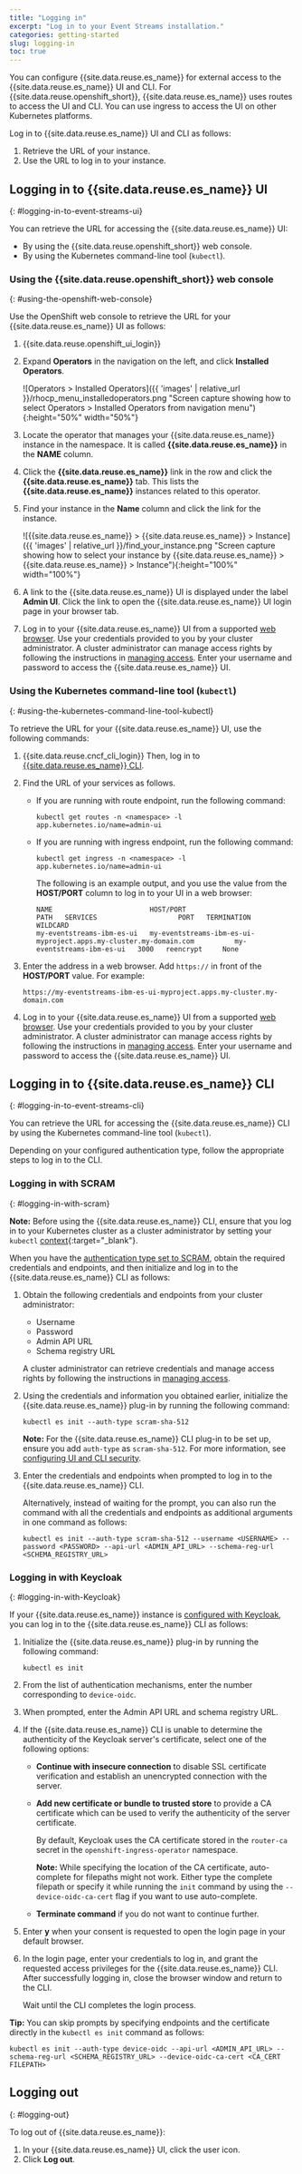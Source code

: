 ```yaml
---
title: "Logging in"
excerpt: "Log in to your Event Streams installation."
categories: getting-started
slug: logging-in
toc: true
---
```


You can configure {{site.data.reuse.es_name}} for external access to the {{site.data.reuse.es_name}} UI and CLI. For {{site.data.reuse.openshift_short}}, {{site.data.reuse.es_name}} uses routes to access the UI and CLI. You can use ingress to access the UI on other Kubernetes platforms.

Log in to {{site.data.reuse.es_name}} UI and CLI as follows:

1. Retrieve the URL of your instance.
2. Use the URL to log in to your instance.

## Logging in to {{site.data.reuse.es_name}} UI
{: #logging-in-to-event-streams-ui}

You can retrieve the URL for accessing the {{site.data.reuse.es_name}} UI:

- By using the {{site.data.reuse.openshift_short}} web console.
- By using the Kubernetes command-line tool (`kubectl`).

### Using the {{site.data.reuse.openshift_short}} web console
{: #using-the-openshift-web-console}

Use the OpenShift web console to retrieve the URL for your {{site.data.reuse.es_name}} UI as follows:

1. {{site.data.reuse.openshift_ui_login}}
2. Expand **Operators** in the navigation on the left, and click **Installed Operators**.

   ![Operators > Installed Operators]({{ 'images' | relative_url }}/rhocp_menu_installedoperators.png "Screen capture showing how to select Operators > Installed Operators from navigation menu"){:height="50%" width="50%"}
3. Locate the operator that manages your {{site.data.reuse.es_name}} instance in the namespace. It is called **{{site.data.reuse.es_name}}** in the **NAME** column.
4. Click the **{{site.data.reuse.es_name}}** link in the row and click the **{{site.data.reuse.es_name}}** tab. This lists the **{{site.data.reuse.es_name}}** instances related to this operator.
5. Find your instance in the **Name** column and click the link for the instance.

   ![{{site.data.reuse.es_name}} > {{site.data.reuse.es_name}} > Instance]({{ 'images' | relative_url }}/find_your_instance.png "Screen capture showing how to select your instance by {{site.data.reuse.es_name}} > {{site.data.reuse.es_name}} > Instance"){:height="100%" width="100%"}
6. A link to the {{site.data.reuse.es_name}} UI is displayed under the label **Admin UI**. Click the link to open the {{site.data.reuse.es_name}} UI login page in your browser tab.
7. Log in to your {{site.data.reuse.es_name}} UI from a supported [web browser](../../installing/prerequisites/#ibm-event-streams-ui). Use your credentials provided to you by your cluster administrator.
   A cluster administrator can manage access rights by following the instructions in [managing access](../../security/managing-access/#accessing-the-event-streams-ui-and-cli).
   Enter your username and password to access the {{site.data.reuse.es_name}} UI.

### Using the Kubernetes command-line tool (`kubectl`)
{: #using-the-kubernetes-command-line-tool-kubectl}

To retrieve the URL for your {{site.data.reuse.es_name}} UI, use the following commands:

1. {{site.data.reuse.cncf_cli_login}} Then, log in to [{{site.data.reuse.es_name}} CLI](../../getting-started/logging-in/#logging-in-to-event-streams-cli).
2. Find the URL of your services as follows.
   - If you are running with route endpoint, run the following command:

     ```shell
     kubectl get routes -n <namespace> -l app.kubernetes.io/name=admin-ui
     ```

   - If you are running with ingress endpoint, run the following command:

     ```shell
     kubectl get ingress -n <namespace> -l app.kubernetes.io/name=admin-ui
     ```

     The following is an example output, and you use the value from the **HOST/PORT** column to log in to your UI in a web browser:

     ```shell
     NAME                        HOST/PORT                                                           PATH   SERVICES                    PORT   TERMINATION   WILDCARD
     my-eventstreams-ibm-es-ui   my-eventstreams-ibm-es-ui-myproject.apps.my-cluster.my-domain.com          my-eventstreams-ibm-es-ui   3000   reencrypt     None
     ```

3. Enter the address in a web browser. Add `https://` in front of the **HOST/PORT** value. For example:

   ```shell
   https://my-eventstreams-ibm-es-ui-myproject.apps.my-cluster.my-domain.com
   ```

4. Log in to your {{site.data.reuse.es_name}} UI from a supported [web browser](../../installing/prerequisites/#ibm-event-streams-ui). Use your credentials provided to you by your cluster administrator. A cluster administrator can manage access rights by following the instructions in [managing access](../../security/managing-access/#accessing-the-event-streams-ui-and-cli). Enter your username and password to access the {{site.data.reuse.es_name}} UI.


## Logging in to {{site.data.reuse.es_name}} CLI
{: #logging-in-to-event-streams-cli}

You can retrieve the URL for accessing the {{site.data.reuse.es_name}} CLI by using the Kubernetes command-line tool (`kubectl`).

Depending on your configured authentication type, follow the appropriate steps to log in to the CLI.

### Logging in with SCRAM
{: #logging-in-with-scram}

**Note:** Before using the {{site.data.reuse.es_name}} CLI, ensure that you log in to your Kubernetes cluster as a cluster administrator by setting your `kubectl` [context](https://kubernetes.io/docs/tasks/access-application-cluster/configure-access-multiple-clusters/){:target="_blank"}.

When you have the [authentication type set to SCRAM](../../installing/configuring/#configuring-ui-and-cli-security), obtain the required credentials and endpoints, and then initialize and log in to the {{site.data.reuse.es_name}} CLI as follows:

1. Obtain the following credentials and endpoints from your cluster administrator:
   - Username
   - Password
   - Admin API URL
   - Schema registry URL

   A cluster administrator can retrieve credentials and manage access rights by following the instructions in [managing access](../../security/managing-access/#managing-access-to-kafka-resources).

2. Using the credentials and information you obtained earlier, initialize the {{site.data.reuse.es_name}} plug-in by running the following command:

   ```shell
   kubectl es init --auth-type scram-sha-512
   ```

   **Note:** For the {{site.data.reuse.es_name}} CLI plug-in to be set up, ensure you add `auth-type` as `scram-sha-512`. For more information, see [configuring UI and CLI security](../../installing/configuring/#configuring-ui-and-cli-security).

3. Enter the credentials and endpoints when prompted to log in to the {{site.data.reuse.es_name}} CLI.

   Alternatively, instead of waiting for the prompt, you can also run the command with all the credentials and endpoints as additional arguments in one command as follows:

   ```shell
   kubectl es init --auth-type scram-sha-512 --username <USERNAME> --password <PASSWORD> --api-url <ADMIN_API_URL> --schema-reg-url <SCHEMA_REGISTRY_URL>
   ```

### Logging in with Keycloak
{: #logging-in-with-Keycloak}

If your {{site.data.reuse.es_name}} instance is [configured with Keycloak](../../installing/configuring/#configuring-ui-and-cli-security), you can log in to the {{site.data.reuse.es_name}} CLI as follows:

1. Initialize the {{site.data.reuse.es_name}} plug-in by running the following command:

   ```shell
   kubectl es init
   ```
1. From the list of authentication mechanisms, enter the number corresponding to `device-oidc`.
   
1. When prompted, enter the Admin API URL and schema registry URL.

1. If the {{site.data.reuse.es_name}} CLI is unable to determine the authenticity of the Keycloak server's certificate, select one of the following options:

   - **Continue with insecure connection** to disable SSL certificate verification and establish an unencrypted connection with the server.
   
   - **Add new certificate or bundle to trusted store** to provide a CA certificate which can be used to verify the authenticity of the server certificate.
      
      By default, Keycloak uses the CA certificate stored in the `router-ca` secret in the `openshift-ingress-operator` namespace.
      
      **Note:** While specifying the location of the CA certificate, auto-complete for filepaths might not work. Either type the complete filepath or specify it while running the `init` command by using the `--device-oidc-ca-cert` flag if you want to use auto-complete.
      
   - **Terminate command** if you do not want to continue further.

1. Enter **y** when your consent is requested to open the login page in your default browser.

1. In the login page, enter your credentials to log in, and grant the requested access privileges for the {{site.data.reuse.es_name}} CLI. After successfully logging in, close the browser window and return to the CLI.

   Wait until the CLI completes the login process.

**Tip:** You can skip prompts by specifying endpoints and the certificate directly in the `kubectl es init` command as follows:

```shell
kubectl es init --auth-type device-oidc --api-url <ADMIN_API_URL> --schema-reg-url <SCHEMA_REGISTRY_URL> --device-oidc-ca-cert <CA_CERT FILEPATH>
```

## Logging out
{: #logging-out}

To log out of {{site.data.reuse.es_name}}:
1. In your {{site.data.reuse.es_name}} UI, click the user icon.
2. Click **Log out**.
